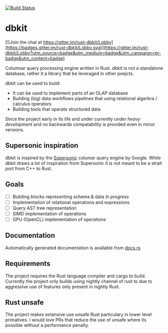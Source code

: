 [![Build Status](https://travis-ci.org/mtanski/dbkit.svg?branch=master)](https://travis-ci.org/mtanski/dbkit)

# dbkit

[![Join the chat at https://gitter.im/rust-dbkit/Lobby](https://badges.gitter.im/rust-dbkit/Lobby.svg)](https://gitter.im/rust-dbkit/Lobby?utm_source=badge&utm_medium=badge&utm_campaign=pr-badge&utm_content=badge)

Columnar query processing engine written in Rust.
dbkit is not a standalone database, rather it a library that be leveraged in other poejcts.

dbkit can be used to build:
* It can be used to implement parts of an OLAP database
* Building (big) data workflows pipelines that using relational algerbra / calculus operators
* Building tools that operate structured data

Since the project early in its life and under currently *under heavy development* and no backwards
compatability is provided even in minor versions.

## Supersonic inspiration

dbkit is inspired by the [Supersonic](https://github.com/google/supersonic) columar query engine by Google.
While dbkit draws a lot of inspiration from Supersonic it is not meant to be a strait port from C++ to Rust.

## Goals

- [ ] Building blocks representing schema & data *In progress*
- [ ] Implementation of relational operations and expressions
- [ ] Query AST tree representation
- [ ] SIMD implementation of operations
- [ ] GPU (OpenCL) implementation of operations 

## Documentation

Automatically generated documentation is available from [docs.rs](https://docs.rs/dbkit-engine)

## Requirements

The project requires the Rust language compiler and cargo to build.
Currently the project only builds using nightly channel of rust to due to aggressive use of features only
present in nightly Rust.

## Rust unsafe

The project makes extensive use unsafe Rust particulary in lower level primatives. I would love PRs that
reduce the use of unsafe where its possible without a performance penalty.
